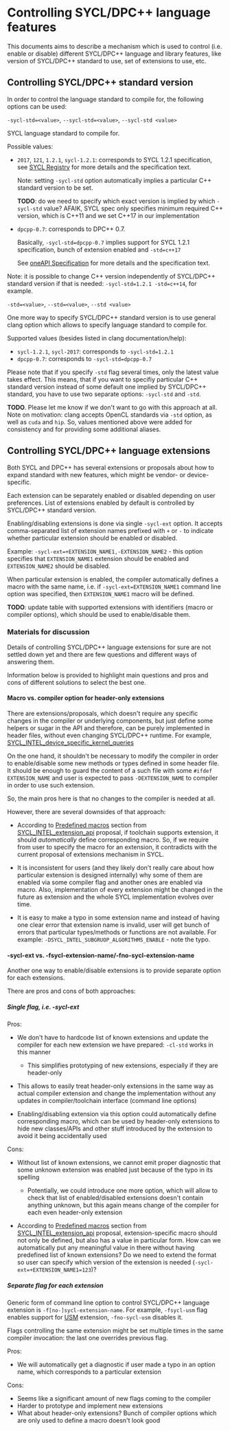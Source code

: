 # Controlling SYCL/DPC++ language features

This documents aims to describe a mechanism which is used to control (i.e.
enable or disable) different SYCL/DPC++ language and library features, like
version of SYCL/DPC++ standard to use, set of extensions to use, etc.

## Controlling SYCL/DPC++ standard version

In order to control the language standard to compile for, the following options
can be used:

`-sycl-std=<value>`, `--sycl-std=<value>`, `--sycl-std <value>`

SYCL language standard to compile for.

Possible values:

- `2017`, `121`, `1.2.1`, `sycl-1.2.1`: corresponds to SYCL 1.2.1
  specification, see [SYCL Registry] for more details and the specification
  text.

  Note: setting `-sycl-std` option automatically implies a particular C++
  standard version to be set.

  **TODO**: do we need to specify which exact version is implied by which
  `-sycl-std` value? AFAIK, SYCL spec only specifies minimum required C++
  version, which is C++11 and we set C++17 in our implementation

- `dpcpp-0.7`: corresponds to DPC++ 0.7.

  Basically, `-sycl-std=dpcpp-0.7` implies support for SYCL 1.2.1 specification,
  bunch of extension enabled and `-std=c++17`

  See [oneAPI Specification] for more details and the specification text.

[SYCL Registry]: https://www.khronos.org/registry/SYCL/
[oneAPI Specification]: https://spec.oneapi.com/

Note: it is possible to change C++ version independently of SYCL/DPC++ standard
version if that is needed: `-sycl-std=1.2.1 -std=c++14`, for example.

`-std=<value>`, `--std=<value>`, `--std <value>`

One more way to specify SYCL/DPC++ standard version is to use general clang
option which allows to specify language standard to compile for.

Supported values (besides listed in clang documentation/help):

- `sycl-1.2.1`, `sycl-2017`: corresponds to `-sycl-std=1.2.1`
- `dpcpp-0.7`: corresponds to `-sycl-std=dpcpp-0.7`

Please note that if you specify `-std` flag several times, only the latest
value takes effect. This means, that if you want to specifiy particular C++
standard version instead of some default one implied by SYCL/DPC++ standard,
you have to use two separate options: `-sycl-std` and `-std`.

**TODO**. Please let me know if we don't want to go with this approach at all.
Note on motivation: clang accepts OpenCL standards via `-std` option,
as well as `cuda` and `hip`. So, values mentioned above were added for
consistency and for providing some additional aliases.

## Controlling SYCL/DPC++ language extensions

Both SYCL and DPC++ has several extensions or proposals about how to expand
standard with new features, which might be vendor- or device-specific.

Each extension can be separately enabled or disabled depending on user
preferences. List of extensions enabled by default is controlled by SYCL/DPC++
standard version.

Enabling/disabling extensions is done via single `-sycl-ext` option. It accepts
comma-separated list of extension names prefixed with `+` or `-` to indicate
whether particular extension should be enabled or disabled.

Example: `-sycl-ext=+EXTENSION_NAME1,-EXTENSION_NAME2` - this option specifies
that `EXTENSION_NAME1` extension should be enabled and `EXTENSION_NAME2` should
be disabled.

When particular extension is enabled, the compiler automatically defines a macro
with the same name, i.e. if `-sycl-ext=EXTENSION_NAME1` command line option was
specified, then `EXTENSION_NAME1` macro will be defined.

**TODO**: update table with supported extensions with identifiers (macro or
compiler options), which should be used to enable/disable them.

### Materials for discussion

Details of controlling SYCL/DPC++ language extensions for sure are not settled
down yet and there are few questions and different ways of answering them.

Information below is provided to highlight main questions and pros and cons of
different solutions to select the best one.

#### Macro vs. compiler option for header-only extensions

There are extensions/proposals, which doesn't require any specific changes
in the compiler or underlying components, but just define some helpers or
sugar in the API and therefore, can be purely implemented in header files,
without even changing SYCL/DPC++ runtime. For example,
[SYCL_INTEL_device_specific_kernel_queries]

[SYCL_INTEL_device_specific_kernel_queries]: https://github.com/intel/llvm/blob/sycl/sycl/doc/extensions/DeviceSpecificKernelQueries/SYCL_INTEL_device_specific_kernel_queries.asciidoc

On the one hand, it shouldn't be necessary to modify the compiler in order to
enable/disable some new methods or types defined in some header file. It should
be enough to guard the content of a such file with some `#ifdef EXTENSION_NAME`
and user is expected to pass `-DEXTENSION_NAME` to compiler in order to use such
extension.

So, the main pros here is that no changes to the compiler is needed at all.

However, there are several downsides of that approach:

- According to [Predefined macros] section from [SYCL_INTEL_extension_api]
  proposal, if toolchain supports extension, it should _automatically_ define
  corresponding macro. So, if we require from user to specify the macro for an
  extension, it contradicts with the current proposal of extensions mechanism in
  SYCL.

- It is inconsistent for users (and they likely don't really care about how
  particular extension is designed internally) why some of them are enabled
  via some compiler flag and another ones are enabled via macro. Also,
  implementation of every extension might be changed in the future as extension
  and the whole SYCL implementation evolves over time.

- It is easy to make a typo in some extension name and instead of having one
  clear error that extension name is invalid, user will get bunch of errors that
  particular types/methods or functions are not available. For example:
  `-DSYCL_INTEL_SUBGRUOP_ALGORITHMS_ENABLE` - note the typo.


[SYCL_INTEL_extension_api]: https://github.com/intel/llvm/blob/sycl/sycl/doc/extensions/ExtensionMechanism/SYCL_INTEL_extension_api.asciidoc
[Predefined macros]: https://github.com/intel/llvm/blob/sycl/sycl/doc/extensions/ExtensionMechanism/SYCL_INTEL_extension_api.asciidoc#predefined-macros

#### -sycl-ext vs. -fsycl-extension-name/-fno-sycl-extension-name

Another one way to enable/disable extensions is to provide separate option
for each extensions.

There are pros and cons of both approaches:

##### Single flag, i.e. -sycl-ext

Pros:
- We don't have to hardcode list of known extensions and update the compiler
  for each new extension we have prepared: `-cl-std` works in this manner

  - This simplifies prototyping of new extensions, especially if they are
    header-only

- This allows to easily treat header-only extensions in the same way as
  actual compiler extension and change the implementation without any
  updates in compiler/toolchain interface (command line options)

- Enabling/disabling extension via this option could automatically define
  corresponding macro, which can be used by header-only extensions to hide
  new classes/APIs and other stuff introduced by the extension to avoid it
  being accidentally used

Cons:
- Without list of known extensions, we cannot emit proper diagnostic that some
  unknown extension was enabled just because of the typo in its spelling

  - Potentially, we could introduce one more option, which will allow to check
    that list of enabled/disabled extensions doesn't contain anything unknown,
    but this again means change of the compiler for each even header-only
    extension

- According to [Predefined macros] section from [SYCL_INTEL_extension_api]
  proposal, extension-specific macro should not only be defined, but also has a
  value in particular form. How can we automatically put any meaningful value
  in there without having predefined list of known extensions? Do we need to
  extend the format so user can specify which version of the extension is
  needed (`-sycl-ext=+EXTENSION_NAME1=123`)?

##### Separate flag for each extension

Generic form of command line option to control SYCL/DPC++ language extension
is `-f[no-]sycl-extension-name`. For example, `-fsycl-usm` flag enables support
for [USM] extension, `-fno-sycl-usm` disables it.

[USM]: https://github.com/intel/llvm/blob/sycl/sycl/doc/extensions/USM/USM.adoc

Flags controlling the same extension might be set multiple times in the same
compiler invocation: the last one overrides previous flag.

Pros:
- We will automatically get a diagnostic if user made a typo in an option name,
  which corresponds to a particular extension

Cons:
- Seems like a significant amount of new flags coming to the compiler
- Harder to prototype and implement new extensions
- What about header-only extensions? Bunch of compiler options which are only
  used to define a macro doesn't look good
